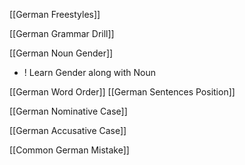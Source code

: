 [[German Freestyles]]

[[German Grammar Drill]]

[[German Noun Gender]]
+ ! Learn Gender along with Noun 

[[German Word Order]]
	[[German Sentences Position]]

[[German Nominative Case]]

[[German Accusative Case]]

[[Common German Mistake]]